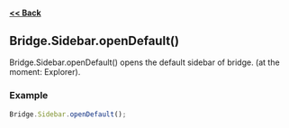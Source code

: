 #### [<< Back](https://github.com/solvedDev/bridge./blob/master/plugins/getting-started.md)
## Bridge.Sidebar.openDefault()
Bridge.Sidebar.openDefault() opens the default sidebar of bridge. (at the moment: Explorer).

### Example
```javascript
Bridge.Sidebar.openDefault();
```
